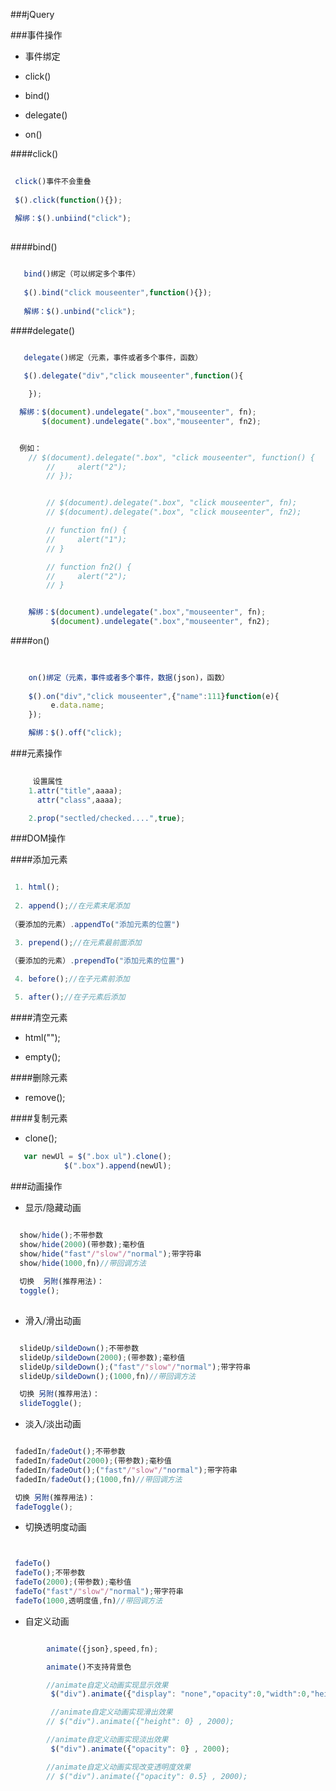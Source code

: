 ###jQuery


###事件操作


* 事件绑定

 * click()
 * bind()
 * delegate()
 * on()
 
 

####click()

 ```js
  
  click()事件不会重叠
  
  $().click(function(){});
  
  解绑：$().unbiind("click");
  
 ```
 
####bind()

```js

   bind()绑定（可以绑定多个事件）
   
   $().bind("click mouseenter",function(){});
   
   解绑：$().unbind("click");

```

####delegate()

```js

   delegate()绑定（元素，事件或者多个事件，函数）
   
   $().delegate("div","click mouseenter",function(){

    });

  解绑：$(document).undelegate(".box","mouseenter", fn);
       $(document).undelegate(".box","mouseenter", fn2);


  例如：
    // $(document).delegate(".box", "click mouseenter", function() {
        //     alert("2");
        // });


        // $(document).delegate(".box", "click mouseenter", fn);
        // $(document).delegate(".box", "click mouseenter", fn2);

        // function fn() {
        //     alert("1");
        // }

        // function fn2() {
        //     alert("2");
        // }


    解绑：$(document).undelegate(".box","mouseenter", fn);
         $(document).undelegate(".box","mouseenter", fn2);

```

####on()

```js
  
    
    on()绑定（元素，事件或者多个事件，数据(json)，函数）
    
    $().on("div","click mouseenter",{"name":111}function(e){
         e.data.name;
    });

    解绑：$().off("click);


```

###元素操作

```js
 
     设置属性
    1.attr("title",aaaa);
      attr("class",aaaa);

    2.prop("sectled/checked....",true);


```

###DOM操作


####添加元素

```js

 1. html();
 
 2. append();//在元素末尾添加
 
（要添加的元素）.appendTo("添加元素的位置")

 3. prepend();//在元素最前面添加

（要添加的元素）.prependTo("添加元素的位置")
 
 4. before();//在子元素前添加

 5. after();//在子元素后添加

```

####清空元素

 * html("");
 
 * empty();

####删除元素

 * remove();
 
####复制元素

 * clone();
 
```js
   var newUl = $(".box ul").clone();
            $(".box").append(newUl);
```



###动画操作

* 显示/隐藏动画

```js  

  show/hide();不带参数
  show/hide(2000)(带参数);毫秒值
  show/hide("fast"/"slow"/"normal");带字符串
  show/hide(1000,fn)//带回调方法
  
  切换  另附(推荐用法)：
  toggle();
  
```

* 滑入/滑出动画

```js

  slideUp/sildeDown();不带参数
  slideUp/sildeDown(2000);(带参数);毫秒值
  slideUp/sildeDown();("fast"/"slow"/"normal");带字符串
  slideUp/sildeDown();(1000,fn)//带回调方法

  切换 另附(推荐用法)：
  slideToggle();


```


* 淡入/淡出动画


```js

 fadedIn/fadeOut();不带参数
 fadedIn/fadeOut(2000);(带参数);毫秒值
 fadedIn/fadeOut();("fast"/"slow"/"normal");带字符串
 fadedIn/fadeOut();(1000,fn)//带回调方法

 切换 另附(推荐用法)：
 fadeToggle();

```


* 切换透明度动画

```js


 fadeTo()
 fadeTo();不带参数
 fadeTo(2000);(带参数);毫秒值
 fadeTo("fast"/"slow"/"normal");带字符串
 fadeTo(1000,透明度值,fn)//带回调方法

```

* 自定义动画


```js

        animate({json},speed,fn);

        animate()不支持背景色

        //animate自定义动画实现显示效果
         $("div").animate({"display": "none","opacity":0,"width":0,"height":0} , 2000);

         //animate自定义动画实现滑出效果
        // $("div").animate({"height": 0} , 2000);

        //animate自定义动画实现淡出效果
         $("div").animate({"opacity": 0} , 2000);

        //animate自定义动画实现改变透明度效果
        // $("div").animate({"opacity": 0.5} , 2000);
 



```